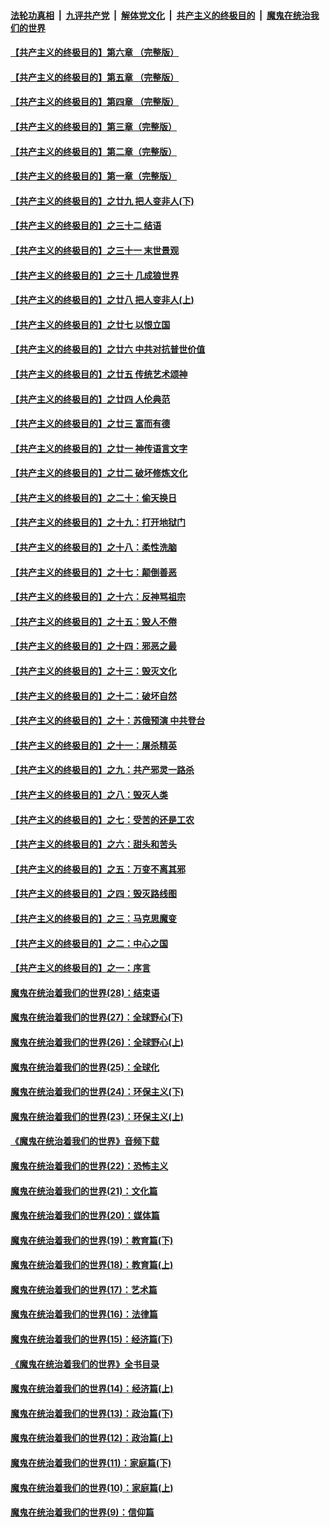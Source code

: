 ####  [法轮功真相](../../../../basic/blob/master/README.md?t=07021302) &nbsp;|&nbsp; [九评共产党](../../../../9ping.md/blob/master/README.md?t=07021302) &nbsp;|&nbsp; [解体党文化](../../../../jtdwh.md/blob/master/README.md?t=07021302)  &nbsp;|&nbsp; [共产主义的终极目的](../../../../gczydzjmd.md/blob/master/README.md?t=07021302) &nbsp;|&nbsp; [魔鬼在统治我们的世界](../../../../mgztzwmdsj.md/blob/master/README.md?t=07021302) 

#### [【共产主义的终极目的】第六章 （完整版）](../pages/nsc422/n11428913.md?t=07021302) 

#### [【共产主义的终极目的】第五章 （完整版）](../pages/nsc422/n11428912.md?t=07021302) 

#### [【共产主义的终极目的】第四章 （完整版）](../pages/nsc422/n11428907.md?t=07021302) 

#### [【共产主义的终极目的】第三章（完整版）](../pages/nsc422/n11428848.md?t=07021302) 

#### [【共产主义的终极目的】第二章（完整版）](../pages/nsc422/n11428831.md?t=07021302) 

#### [【共产主义的终极目的】第一章（完整版）](../pages/nsc422/n11417651.md?t=07021302) 

#### [【共产主义的终极目的】之廿九 把人变非人(下)](../pages/nsc422/n11344140.md?t=07021302) 

#### [【共产主义的终极目的】之三十二 结语](../pages/nsc422/n11360535.md?t=07021302) 

#### [【共产主义的终极目的】之三十一 末世景观](../pages/nsc422/n11351129.md?t=07021302) 

#### [【共产主义的终极目的】之三十 几成狼世界](../pages/nsc422/n11348280.md?t=07021302) 

#### [【共产主义的终极目的】之廿八 把人变非人(上)](../pages/nsc422/n11340492.md?t=07021302) 

#### [【共产主义的终极目的】之廿七 以恨立国](../pages/nsc422/n11336944.md?t=07021302) 

#### [【共产主义的终极目的】之廿六 中共对抗普世价值](../pages/nsc422/n11324785.md?t=07021302) 

#### [【共产主义的终极目的】之廿五 传统艺术颂神](../pages/nsc422/n11296396.md?t=07021302) 

#### [【共产主义的终极目的】之廿四 人伦典范](../pages/nsc422/n11296397.md?t=07021302) 

#### [【共产主义的终极目的】之廿三 富而有德](../pages/nsc422/n11283598.md?t=07021302) 

#### [【共产主义的终极目的】之廿一 神传语言文字](../pages/nsc422/n11263265.md?t=07021302) 

#### [【共产主义的终极目的】之廿二 破坏修炼文化](../pages/nsc422/n11245728.md?t=07021302) 

#### [【共产主义的终极目的】之二十：偷天换日](../pages/nsc422/n11238846.md?t=07021302) 

#### [【共产主义的终极目的】之十九：打开地狱门](../pages/nsc422/n11206376.md?t=07021302) 

#### [【共产主义的终极目的】之十八：柔性洗脑](../pages/nsc422/n11199994.md?t=07021302) 

#### [【共产主义的终极目的】之十七：颠倒善恶](../pages/nsc422/n11179782.md?t=07021302) 

#### [【共产主义的终极目的】之十六：反神骂祖宗](../pages/nsc422/n11166798.md?t=07021302) 

#### [【共产主义的终极目的】之十五：毁人不倦](../pages/nsc422/n11166792.md?t=07021302) 

#### [【共产主义的终极目的】之十四：邪恶之最](../pages/nsc422/n11150249.md?t=07021302) 

#### [【共产主义的终极目的】之十三：毁灭文化](../pages/nsc422/n11135227.md?t=07021302) 

#### [【共产主义的终极目的】之十二：破坏自然](../pages/nsc422/n11135214.md?t=07021302) 

#### [【共产主义的终极目的】之十：苏俄预演 中共登台](../pages/nsc422/n11118424.md?t=07021302) 

#### [【共产主义的终极目的】之十一：屠杀精英](../pages/nsc422/n11118442.md?t=07021302) 

#### [【共产主义的终极目的】之九：共产邪灵一路杀](../pages/nsc422/n11114139.md?t=07021302) 

#### [【共产主义的终极目的】之八：毁灭人类](../pages/nsc422/n11108503.md?t=07021302) 

#### [【共产主义的终极目的】之七：受苦的还是工农](../pages/nsc422/n11101809.md?t=07021302) 

#### [【共产主义的终极目的】之六：甜头和苦头](../pages/nsc422/n11096971.md?t=07021302) 

#### [【共产主义的终极目的】之五：万变不离其邪](../pages/nsc422/n11091285.md?t=07021302) 

#### [【共产主义的终极目的】之四：毁灭路线图](../pages/nsc422/n11086284.md?t=07021302) 

#### [【共产主义的终极目的】之三：马克思魔变](../pages/nsc422/n11061941.md?t=07021302) 

#### [【共产主义的终极目的】之二：中心之国](../pages/nsc422/n11047728.md?t=07021302) 

#### [【共产主义的终极目的】之一：序言](../pages/nsc422/n11086077.md?t=07021302) 

#### [魔鬼在统治着我们的世界(28)：结束语](../pages/nsc422/n10936246.md?t=07021302) 

#### [魔鬼在统治着我们的世界(27)：全球野心(下)](../pages/nsc422/n10928319.md?t=07021302) 

#### [魔鬼在统治着我们的世界(26)：全球野心(上)](../pages/nsc422/n10900318.md?t=07021302) 

#### [魔鬼在统治着我们的世界(25)：全球化](../pages/nsc422/n10788205.md?t=07021302) 

#### [魔鬼在统治着我们的世界(24)：环保主义(下)](../pages/nsc422/n10695307.md?t=07021302) 

#### [魔鬼在统治着我们的世界(23)：环保主义(上)](../pages/nsc422/n10688613.md?t=07021302) 

#### [《魔鬼在统治着我们的世界》音频下载](../pages/nsc422/n10635553.md?t=07021302) 

#### [魔鬼在统治着我们的世界(22)：恐怖主义](../pages/nsc422/n10614727.md?t=07021302) 

#### [魔鬼在统治着我们的世界(21)：文化篇](../pages/nsc422/n10597706.md?t=07021302) 

#### [魔鬼在统治着我们的世界(20)：媒体篇](../pages/nsc422/n10586579.md?t=07021302) 

#### [魔鬼在统治着我们的世界(19)：教育篇(下)](../pages/nsc422/n10564808.md?t=07021302) 

#### [魔鬼在统治着我们的世界(18)：教育篇(上)](../pages/nsc422/n10526970.md?t=07021302) 

#### [魔鬼在统治着我们的世界(17)：艺术篇](../pages/nsc422/n10499093.md?t=07021302) 

#### [魔鬼在统治着我们的世界(16)：法律篇](../pages/nsc422/n10485969.md?t=07021302) 

#### [魔鬼在统治着我们的世界(15)：经济篇(下)](../pages/nsc422/n10469975.md?t=07021302) 

#### [《魔鬼在统治着我们的世界》全书目录](../pages/nsc422/n10464261.md?t=07021302) 

#### [魔鬼在统治着我们的世界(14)：经济篇(上)](../pages/nsc422/n10457370.md?t=07021302) 

#### [魔鬼在统治着我们的世界(13)：政治篇(下)](../pages/nsc422/n10448270.md?t=07021302) 

#### [魔鬼在统治着我们的世界(12)：政治篇(上)](../pages/nsc422/n10444576.md?t=07021302) 

#### [魔鬼在统治着我们的世界(11)：家庭篇(下)](../pages/nsc422/n10440961.md?t=07021302) 

#### [魔鬼在统治着我们的世界(10)：家庭篇(上)](../pages/nsc422/n10435448.md?t=07021302) 

#### [魔鬼在统治着我们的世界(9)：信仰篇](../pages/nsc422/n10432159.md?t=07021302) 

